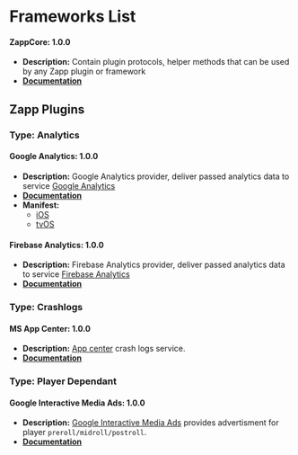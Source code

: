 # Frameworks List

#### ZappCore: 1.0.0
- **Description:** Contain plugin protocols, helper methods that can be used by any Zapp plugin or framework
- [**Documentation**](https://applicaster.github.io/AppleApplicasterFrameworks/ZappCore/index.html)

## Zapp Plugins

### Type: Analytics

#### Google Analytics: 1.0.0
- **Description:** Google Analytics provider, deliver passed analytics data to service [Google Analytics](https://analytics.google.com/)
- [**Documentation**](https://applicaster.github.io/AppleApplicasterFrameworks/ZappGoogleAnalytics/index.html)
- **Manifest:**
	- [iOS](https://zapp.applicaster.com/admin/plugin_versions?id=zapp_google_analytics&platform=ios)
	- [tvOS](https://zapp.applicaster.com/admin/plugin_versions?id=zapp_google_analytics&platform=tvos)

#### Firebase Analytics: 1.0.0
- **Description:** Firebase Analytics provider, deliver passed analytics data to service [Firebase Analytics](https://firebase.google.com)
- [**Documentation**](https://applicaster.github.io/AppleApplicasterFrameworks/ZappFirebaseAnalytics/index.html)

### Type: Crashlogs

#### MS App Center: 1.0.0
- **Description:** [App center](https://appcenter.ms) crash logs service.
- [**Documentation**](https://applicaster.github.io/AppleApplicasterFrameworks/ZappCrashlogsMsAppCenter/index.html)

### Type: Player Dependant

#### Google Interactive Media Ads: 1.0.0
- **Description:** [Google Interactive Media Ads](https://developers.google.com/interactive-media-ads) provides advertisment for player `preroll/midroll/postroll`.
- [**Documentation**](https://applicaster.github.io/AppleApplicasterFrameworks/ZappGoogleInteractiveMediaAds/index.html)


